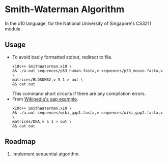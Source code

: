 # Smith-Waterman Algorithm
In the x10 language, for the National University of Singapore's CS3211 module.

## Usage
- To avoid badly formatted stdout, redirect to file.
  ```
  x10c++ SmithWaterman.x10 \
  && ./a.out sequences/p53_human.fasta,v sequences/p53_mouse.fasta,v \
  matrices/BLOSUM62,v 5 1 > out \
  && cat out
  ```
  This command short circuits if there are any compilation errors.
- From [Wikipedia's gap example].
  ```
  x10c++ SmithWaterman.x10 \
  && ./a.out sequences/wiki_gap1.fasta,v sequences/wiki_gap2.fasta,v \
  matrices/DNA,v 5 1 > out \
  && cat out
  ```

## Roadmap
1. Implement sequential algorithm.

[Wikipedia's gap example]: https://en.wikipedia.org/wiki/Smith%E2%80%93Waterman_algorithm#Gap_penalty_example
